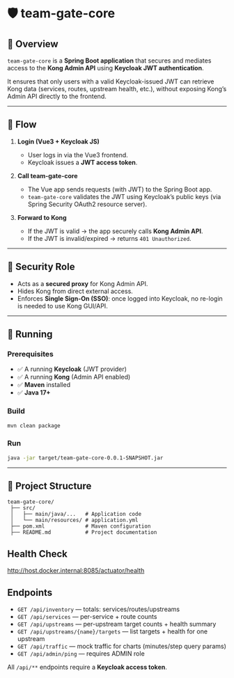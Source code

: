 # 🛡️ team-gate-core

## 📌 Overview
`team-gate-core` is a **Spring Boot application** that secures and mediates access to the **Kong Admin API** using **Keycloak JWT authentication**.

It ensures that only users with a valid Keycloak-issued JWT can retrieve Kong data (services, routes, upstream health, etc.), without exposing Kong’s Admin API directly to the frontend.

---

## 🔄 Flow

1. **Login (Vue3 + Keycloak JS)**
    - User logs in via the Vue3 frontend.
    - Keycloak issues a **JWT access token**.

2. **Call team-gate-core**
    - The Vue app sends requests (with JWT) to the Spring Boot app.
    - `team-gate-core` validates the JWT using Keycloak’s public keys (via Spring Security OAuth2 resource server).

3. **Forward to Kong**
    - If the JWT is valid → the app securely calls **Kong Admin API**.
    - If the JWT is invalid/expired → returns `401 Unauthorized`.

---

## 🔐 Security Role
- Acts as a **secured proxy** for Kong Admin API.
- Hides Kong from direct external access.
- Enforces **Single Sign-On (SSO)**: once logged into Keycloak, no re-login is needed to use Kong GUI/API.

---

## 🚀 Running

### Prerequisites
- ✅ A running **Keycloak** (JWT provider)
- ✅ A running **Kong** (Admin API enabled)
- ✅ **Maven** installed
- ✅ **Java 17+**

### Build
```bash
mvn clean package
```

### Run
```bash
java -jar target/team-gate-core-0.0.1-SNAPSHOT.jar
```

---

## 📂 Project Structure
```
team-gate-core/
 ├── src/
 │   ├── main/java/...   # Application code
 │   └── main/resources/ # application.yml
 ├── pom.xml             # Maven configuration
 ├── README.md           # Project documentation
```


## Health Check
http://host.docker.internal:8085/actuator/health

## Endpoints
- `GET /api/inventory` — totals: services/routes/upstreams
- `GET /api/services` — per-service + route counts
- `GET /api/upstreams` — per-upstream target counts + health summary
- `GET /api/upstreams/{name}/targets` — list targets + health for one upstream
- `GET /api/traffic` — mock traffic for charts (minutes/step query params)
- `GET /api/admin/ping` — requires ADMIN role

All `/api/**` endpoints require a **Keycloak access token**.

